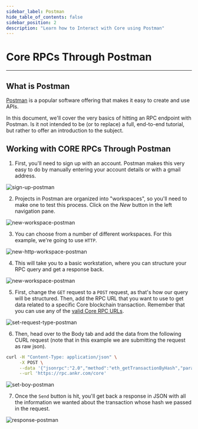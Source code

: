 ```yaml
---
sidebar_label: Postman
hide_table_of_contents: false
sidebar_position: 2
description: "Learn how to Interact with Core using Postman"
---
```


# Core RPCs Through Postman

---

## What is Postman

[Postman](https://www.postman.com/) is a popular software offering that makes it easy to create and use APIs.

In this document, we'll cover the very basics of hitting an RPC endpoint with Postman. Is it not intended to be (or to replace) a full, end-to-end tutorial, but rather to offer an introduction to the subject.

## Working with CORE RPCs Through Postman

1. First, you'll need to sign up with an account. Postman makes this very easy to do by manually entering your account details or with a gmail address.

![sign-up-postman](../../static/img/rpc/postman/rpc-psotman-1.png)

2. Projects in Postman are organized into "workspaces", so you'll need to make one to test this process. Click on the _New_ button in the left navigation pane.

![new-workspace-postman](../../static/img/rpc/postman/rpc-psotman-2.png)

3. You can choose from a number of different workspaces. For this example, we're going to use `HTTP`.

![new-http-workspace-postman](../../static/img/rpc/postman/rpc-psotman-3.png)

4. This will take you to a basic workstation, where you can structure your RPC query and get a response back.

![new-workspace-postman](../../static/img/rpc/postman/rpc-psotman-4.png)

5. First, change the `GET` request to a `POST` request, as that's how our query will be structured. Then, add the RPC URL that you want to use to get data related to a specific Core blockchain transaction. Remember that you can use any of the [valid Core RPC URLs](./rpc-list.md).

![set-request-type-postman](../../static/img/rpc/postman/rpc-psotman-5.png)

6. Then, head over to the Body tab and add the data from the following CURL request (note that in this example we are submitting the request as raw json).

```bash
curl -H "Content-Type: application/json" \
     -X POST \
     --data '{"jsonrpc":"2.0","method":"eth_getTransactionByHash","params":["0xc9c4a5d14857ace0db197c7393806868824763377f802645aacf6f38d9c309b7"],"id":1}' \
     --url 'https://rpc.ankr.com/core'
```

![set-boy-postman](../../static/img/rpc/postman/rpc-psotman-6.png)

7. Once the `Send` button is hit, you'll get back a response in JSON with all the information we wanted about the transaction whose hash we passed in the request.

![response-postman](../../static/img/rpc/postman/rpc-psotman-7.png)
